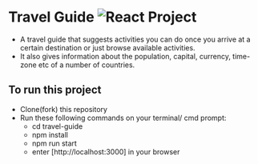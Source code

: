 # Travel Guide ![React Project](https://img.shields.io/badge/Tech-React-blue.svg?longCache=true&style=for-the-badge)

- A travel guide that suggests activities you can do once you arrive at a certain destination or just browse available activities.
- It also gives information about the population, capital, currency, time-zone etc of a number of countries.

## To run this project

- Clone(fork) this repository
- Run these following commands on your terminal/ cmd prompt:
  - cd travel-guide
  - npm install
  - npm run start
  - enter [http://localhost:3000] in your browser
